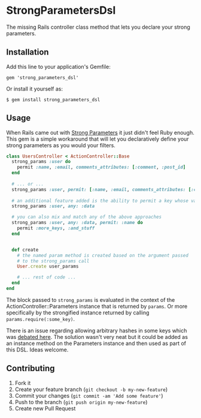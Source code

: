 # StrongParametersDsl

The missing Rails controller class method that lets you declare your strong parameters.

## Installation

Add this line to your application's Gemfile:

    gem 'strong_parameters_dsl'

Or install it yourself as:

    $ gem install strong_parameters_dsl

## Usage

When Rails came out with [Strong Parameters](http://edgeapi.rubyonrails.org/classes/ActionController/StrongParameters.html) it just didn't feel Ruby enough.
This gem is a simple workaround that will let you declaratively define your strong parameters as you would your filters.

```ruby
class UsersController < ActionController::Base
  strong_params :user do
    permit :name, :email, comments_attributes: [:comment, :post_id]
  end
  
  # ... or ...
  strong_params :user, permit: [:name, :email, comments_attributes: [:comment, :post_id]]
  
  # an additional feature added is the ability to permit a key whose value is an arbitrary hash
  strong_params :user, any: :data

  # you can also mix and match any of the above approaches
  strong_params :user, any: :data, permit: :name do
    permit :more_keys, :and_stuff
  end


  def create
    # the named param method is created based on the argument passed
    # to the strong_params call
    User.create user_params

    # ... rest of code ...
  end
end
```

The block passed to ```strong_params``` is evaluated in the context of the ActionController::Parameters instance that is returned by ```params```.
Or more specifically by the strongified instance returned by calling ```params.require(:some_key)```.

There is an issue regarding allowing arbitrary hashes in some keys which was [debated here](https://github.com/rails/rails/issues/9454#issuecomment-14167664).
The solution wasn't very neat but it could be added as an instance method on the Parameters instance and then used as part of this DSL. Ideas welcome.

## Contributing

1. Fork it
2. Create your feature branch (`git checkout -b my-new-feature`)
3. Commit your changes (`git commit -am 'Add some feature'`)
4. Push to the branch (`git push origin my-new-feature`)
5. Create new Pull Request
